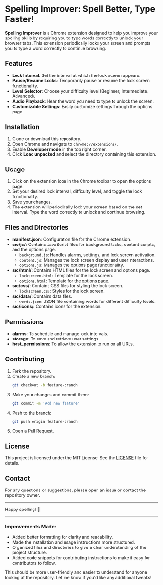 # Spelling Improver: Spell Better, Type Faster!

**Spelling Improver** is a Chrome extension designed to help you improve your spelling skills by requiring you to type words correctly to unlock your browser tabs. This extension periodically locks your screen and prompts you to type a word correctly to continue browsing.

## Features
- **Lock Interval**: Set the interval at which the lock screen appears.
- **Pause/Resume Locks**: Temporarily pause or resume the lock screen functionality.
- **Level Selector**: Choose your difficulty level (Beginner, Intermediate, Advanced).
- **Audio Playback**: Hear the word you need to type to unlock the screen.
- **Customizable Settings**: Easily customize settings through the options page.

## Installation
1. Clone or download this repository.
2. Open Chrome and navigate to `chrome://extensions/`.
3. Enable **Developer mode** in the top right corner.
4. Click **Load unpacked** and select the directory containing this extension.

## Usage
1. Click on the extension icon in the Chrome toolbar to open the options page.
2. Set your desired lock interval, difficulty level, and toggle the lock functionality.
3. Save your changes.
4. The extension will periodically lock your screen based on the set interval. Type the word correctly to unlock and continue browsing.

## Files and Directories
- **manifest.json**: Configuration file for the Chrome extension.
- **src/js/**: Contains JavaScript files for background tasks, content scripts, and the options page.
  - `background.js`: Handles alarms, settings, and lock screen activation.
  - `content.js`: Manages the lock screen display and user interactions.
  - `options.js`: Manages the options page functionality.
- **src/html/**: Contains HTML files for the lock screen and options page.
  - `lockscreen.html`: Template for the lock screen.
  - `options.html`: Template for the options page.
- **src/css/**: Contains CSS files for styling the lock screen.
  - `lockscreen.css`: Styles for the lock screen.
- **src/data/**: Contains data files.
  - `words.json`: JSON file containing words for different difficulty levels.
- **src/icons/**: Contains icons for the extension.

## Permissions
- **alarms**: To schedule and manage lock intervals.
- **storage**: To save and retrieve user settings.
- **host_permissions**: To allow the extension to run on all URLs.

## Contributing
1. Fork the repository.
2. Create a new branch:  
   ```bash
   git checkout -b feature-branch
   ```
3. Make your changes and commit them:  
   ```bash
   git commit -m 'Add new feature'
   ```
4. Push to the branch:  
   ```bash
   git push origin feature-branch
   ```
5. Open a Pull Request.

## License
This project is licensed under the MIT License. See the [LICENSE](LICENSE) file for details.

## Contact
For any questions or suggestions, please open an issue or contact the repository owner.

---

Happy spelling! 🚀

---

### Improvements Made:
- Added better formatting for clarity and readability.
- Made the installation and usage instructions more structured.
- Organized files and directories to give a clear understanding of the project structure.
- Added code snippets for contributing instructions to make it easy for contributors to follow.

This should be more user-friendly and easier to understand for anyone looking at the repository. Let me know if you'd like any additional tweaks!